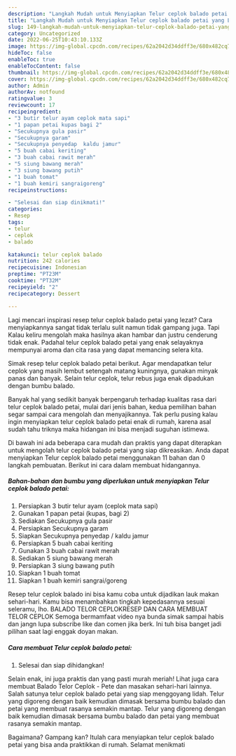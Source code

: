 ```yaml
---
description: "Langkah Mudah untuk Menyiapkan Telur ceplok balado petai yang Lezat Sekali, Buat Buka Puasa Lezat Sekali"
title: "Langkah Mudah untuk Menyiapkan Telur ceplok balado petai yang Lezat Sekali, Buat Buka Puasa Lezat Sekali"
slug: 149-langkah-mudah-untuk-menyiapkan-telur-ceplok-balado-petai-yang-lezat-sekali-buat-buka-puasa-lezat-sekali
category: Uncategorized
date: 2022-06-25T10:43:10.133Z
image: https://img-global.cpcdn.com/recipes/62a2042d34ddff3e/680x482cq70/telur-ceplok-balado-petai-foto-resep-utama.jpg
hideToc: false
enableToc: true
enableTocContent: false
thumbnail: https://img-global.cpcdn.com/recipes/62a2042d34ddff3e/680x482cq70/telur-ceplok-balado-petai-foto-resep-utama.jpg
cover: https://img-global.cpcdn.com/recipes/62a2042d34ddff3e/680x482cq70/telur-ceplok-balado-petai-foto-resep-utama.jpg
author: Admin
authorAv: notfound
ratingvalue: 3
reviewcount: 17
recipeingredient:
- "3 butir telur ayam ceplok mata sapi"
- "1 papan petai kupas bagi 2"
- "Secukupnya gula pasir"
- "Secukupnya garam"
- "Secukupnya penyedap  kaldu jamur"
- "5 buah cabai keriting"
- "3 buah cabai rawit merah"
- "5 siung bawang merah"
- "3 siung bawang putih"
- "1 buah tomat"
- "1 buah kemiri sangraigoreng"
recipeinstructions:

- "Selesai dan siap dinikmati!"
categories:
- Resep
tags:
- telur
- ceplok
- balado

katakunci: telur ceplok balado 
nutrition: 242 calories
recipecuisine: Indonesian
preptime: "PT23M"
cooktime: "PT32M"
recipeyield: "2"
recipecategory: Dessert

---
```



Lagi mencari inspirasi resep telur ceplok balado petai yang lezat? Cara menyiapkannya sangat tidak terlalu sulit namun tidak gampang juga. Tapi Kalau keliru mengolah maka hasilnya akan hambar dan justru cenderung tidak enak. Padahal telur ceplok balado petai yang enak selayaknya mempunyai aroma dan cita rasa yang dapat memancing selera kita.


Simak resep telur ceplok balado petai berikut. Agar mendapatkan telur ceplok yang masih lembut setengah matang kuningnya, gunakan minyak panas dan banyak. Selain telur ceplok, telur rebus juga enak dipadukan dengan bumbu balado.

Banyak hal yang sedikit banyak berpengaruh terhadap kualitas rasa dari telur ceplok balado petai, mulai dari jenis bahan, kedua pemilihan bahan segar sampai cara mengolah dan menyajikannya. Tak perlu pusing kalau ingin menyiapkan telur ceplok balado petai enak di rumah, karena asal sudah tahu triknya maka hidangan ini bisa menjadi suguhan istimewa.


Di bawah ini ada beberapa cara mudah dan praktis yang dapat diterapkan untuk mengolah telur ceplok balado petai yang siap dikreasikan. Anda dapat menyiapkan Telur ceplok balado petai menggunakan 11 bahan dan 0 langkah pembuatan. Berikut ini cara dalam membuat hidangannya.

<!--inarticleads1-->

##### Bahan-bahan dan bumbu yang diperlukan untuk menyiapkan Telur ceplok balado petai:

1. Persiapkan 3 butir telur ayam (ceplok mata sapi)
1. Gunakan 1 papan petai (kupas, bagi 2)
1. Sediakan Secukupnya gula pasir
1. Persiapkan Secukupnya garam
1. Siapkan Secukupnya penyedap / kaldu jamur
1. Persiapkan 5 buah cabai keriting
1. Gunakan 3 buah cabai rawit merah
1. Sediakan 5 siung bawang merah
1. Persiapkan 3 siung bawang putih
1. Siapkan 1 buah tomat
1. Siapkan 1 buah kemiri sangrai/goreng


Resep telur ceplok balado ini bisa kamu coba untuk dijadikan lauk makan sehari-hari. Kamu bisa menambahkan tingkah kepedasannya sesuai seleramu, lho. BALADO TELOR CEPLOKRESEP DAN CARA MEMBUAT TELOR CEPLOK Semoga bermamfaat video nya bunda simak sampai habis dan jangn lupa subscribe like dan comen jika berk. Ini tuh bisa banget jadi pilihan saat lagi enggak doyan makan. 

<!--inarticleads2-->

##### Cara membuat Telur ceplok balado petai:


1. Selesai dan siap dihidangkan!

Selain enak, ini juga praktis dan yang pasti murah meriah! Lihat juga cara membuat Balado Telor Ceplok - Pete dan masakan sehari-hari lainnya. Salah satunya telur ceplok balado petai yang siap menggoyang lidah. Telur yang digoreng dengan baik kemudian dimasak bersama bumbu balado dan petai yang membuat rasanya semakin mantap. Telur yang digoreng dengan baik kemudian dimasak bersama bumbu balado dan petai yang membuat rasanya semakin mantap. 

Bagaimana? Gampang kan? Itulah cara menyiapkan telur ceplok balado petai yang bisa anda praktikkan di rumah. Selamat menikmati
